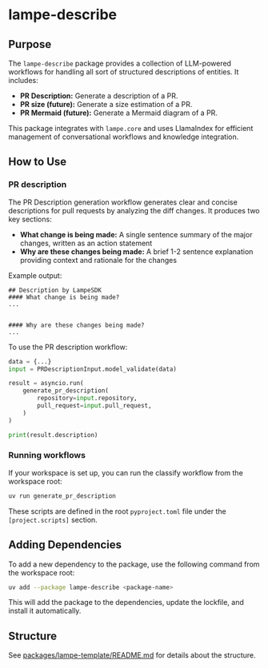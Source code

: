 # lampe-describe

## Purpose

The `lampe-describe` package provides a collection of LLM-powered workflows for handling all sort of structured descriptions of entities. It includes:

- **PR Description:** Generate a description of a PR.
- **PR size (future):** Generate a size estimation of a PR.
- **PR Mermaid (future):** Generate a Mermaid diagram of a PR.

This package integrates with `lampe.core` and uses LlamaIndex for efficient management of conversational workflows and knowledge integration.

## How to Use

### PR description

The PR Description generation workflow generates clear and concise descriptions for pull requests by analyzing the diff changes. It produces two key sections:

- **What change is being made:** A single sentence summary of the major changes, written as an action statement
- **Why are these changes being made:** A brief 1-2 sentence explanation providing context and rationale for the changes

Example output:

```
## Description by LampeSDK
#### What change is being made?
...


#### Why are these changes being made?
...
```

To use the PR description workflow:

```python
data = {...}
input = PRDescriptionInput.model_validate(data)

result = asyncio.run(
    generate_pr_description(
        repository=input.repository,
        pull_request=input.pull_request,
    )
)

print(result.description)
```

### Running workflows

If your workspace is set up, you can run the classify workflow from the workspace root:

```sh
uv run generate_pr_description
```

These scripts are defined in the root `pyproject.toml` file under the `[project.scripts]` section.

## Adding Dependencies

To add a new dependency to the package, use the following command from the workspace root:

```sh
uv add --package lampe-describe <package-name>
```

This will add the package to the dependencies, update the lockfile, and install it automatically.

## Structure

See [packages/lampe-template/README.md](/packages/lampe-template/README.md) for details about the structure.
